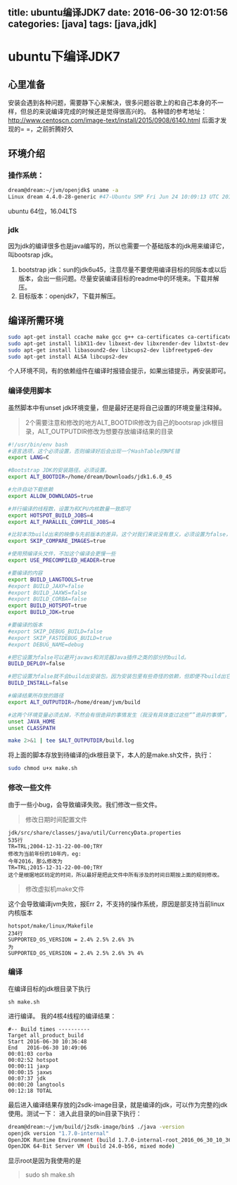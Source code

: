 title: ubuntu编译JDK7
date: 2016-06-30 12:01:56
categories: [java]
tags: [java,jdk]
---

# ubuntu下编译JDK7

## 心里准备
安装会遇到各种问题，需要静下心来解决，很多问题谷歌上的和自己本身的不一样，但总的来说编译完成的时候还是觉得很高兴的。
各种错的参考地址：http://www.centoscn.com/image-text/install/2015/0908/6140.html
后面才发现的= =，之前折腾好久

## 环境介绍
### 操作系统：
```bash
dream@dream:~/jvm/openjdk$ uname -a
Linux dream 4.4.0-28-generic #47-Ubuntu SMP Fri Jun 24 10:09:13 UTC 2016 x86_64 x86_64 x86_64 GNU/Linux
```
ubuntu 64位，16.04LTS
### jdk
因为jdk的编译很多也是java编写的，所以也需要一个基础版本的jdk用来编译它，叫bootsrap jdk。
1. bootstrap jdk：sun的jdk6u45，注意尽量不要使用编译目标的同版本或以后版本，会出一些问题。尽量安装编译目标的readme中的环境来。下载并解压。
2. 目标版本：openjdk7，下载并解压。

<!-- more-->
## 编译所需环境
```bash
sudo apt-get install ccache make gcc g++ ca-certificates ca-certificates-java
sudo apt-get install libX11-dev libxext-dev libxrender-dev libxtst-dev
sudo apt-get install libasound2-dev libcups2-dev libfreetype6-dev
sudo apt-get install ALSA libcups2-dev
```
个人环境不同，有的依赖组件在编译时报错会提示，如果出错提示，再安装即可。
### 编译使用脚本
虽然脚本中有unset jdk环境变量，但是最好还是将自己设置的环境变量注释掉。
> 2个需要注意和修改的地方ALT_BOOTDIR修改为自己的bootsrap jdk根目录，ALT_OUTPUTDIR修改为想要存放编译结果的目录

```bash
#!/usr/bin/env bash
#语言选项，这个必须设置，否则编译好后会出现一个HashTable的NPE错
export LANG=C

#Bootstrap JDK的安装路径。必须设置。
export ALT_BOOTDIR=/home/dream/Downloads/jdk1.6.0_45

#允许自动下载依赖
export ALLOW_DOWNLOADS=true

#并行编译的线程数，设置为和CPU内核数量一致即可
export HOTSPOT_BUILD_JOBS=4
export ALT_PARALLEL_COMPILE_JOBS=4

#比较本次build出来的映像与先前版本的差异。这个对我们来说没有意义，必须设置为false，否则sanity检查会报缺少先前版本JDK的映像。如果有设置dev或者DEV_ONLY=true的话这个不显式设置也行。
export SKIP_COMPARE_IMAGES=true

#使用预编译头文件，不加这个编译会更慢一些
export USE_PRECOMPILED_HEADER=true

#要编译的内容
export BUILD_LANGTOOLS=true
#export BUILD_JAXP=false
#export BUILD_JAXWS=false
#export BUILD_CORBA=false
export BUILD_HOTSPOT=true
export BUILD_JDK=true

#要编译的版本
#export SKIP_DEBUG_BUILD=false
#export SKIP_FASTDEBUG_BUILD=true
#export DEBUG_NAME=debug

#把它设置为false可以避开javaws和浏览器Java插件之类的部分的build。
BUILD_DEPLOY=false

#把它设置为false就不会build出安装包。因为安装包里有些奇怪的依赖，但即便不build出它也已经能得到完整的JDK映像，所以还是别build它好了。
BUILD_INSTALL=false

#编译结果所存放的路径
export ALT_OUTPUTDIR=/home/dream/jvm/build

#这两个环境变量必须去掉，不然会有很诡异的事情发生（我没有具体查过这些“”诡异的事情”，Makefile脚本检查到有这2个变量就会提示警告“）
unset JAVA_HOME
unset CLASSPATH

make 2>&1 | tee $ALT_OUTPUTDIR/build.log
```

将上面的脚本存放到待编译的jdk根目录下，本人的是make.sh文件，执行：
```bash
sudo chmod u+x make.sh
```

### 修改一些文件
由于一些小bug，会导致编译失败。我们修改一些文件。
> 修改日期时间配置文件

```
jdk/src/share/classes/java/util/CurrencyData.properties
535行
TR=TRL;2004-12-31-22-00-00;TRY
修改为当前年份的10年内，eg:
今年2016，那么修改为
TR=TRL;2015-12-31-22-00-00;TRY
这个是根据地区码定的时间，所以最好是把此文件中所有涉及的时间日期按上面的规则修改。
```

> 修改虚拟机make文件

这个会导致编译jvm失败，报Err 2，不支持的操作系统，原因是部支持当前linux内核版本
```
hotspot/make/linux/Makefile
234行
SUPPORTED_OS_VERSION = 2.4% 2.5% 2.6% 3%
为
SUPPORTED_OS_VERSION = 2.4% 2.5% 2.6% 3% 4%
```

### 编译
在编译目标的jdk根目录下执行
```
sh make.sh
```
进行编译。
我的4核4线程的编译结果：
```
#-- Build times ----------
Target all_product_build
Start 2016-06-30 10:36:48
End   2016-06-30 10:49:06
00:01:03 corba
00:02:52 hotspot
00:00:11 jaxp
00:00:15 jaxws
00:07:37 jdk
00:00:20 langtools
00:12:18 TOTAL
```
最后进入编译结果存放的j2sdk-image目录，就是编译的jdk，可以作为完整的jdk使用。测试一下：
进入此目录的bin目录下执行：
```bash
dream@dream:~/jvm/build/j2sdk-image/bin$ ./java -version
openjdk version "1.7.0-internal"
OpenJDK Runtime Environment (build 1.7.0-internal-root_2016_06_30_10_36-b00)
OpenJDK 64-Bit Server VM (build 24.0-b56, mixed mode)
```
显示root是因为我使用的是
> sudo sh make.sh
